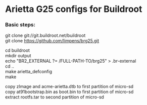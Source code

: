 Arietta G25 configs for Buildroot
=================================


### Basic steps:

git clone git://git.buildroot.net/buildroot  
git clone https://github.com/limpens/brg25.git  
  
cd buildroot  
mkdir output  
echo "BR2_EXTERNAL ?= /FULL-PATH-TO/brg25" > .br-external  
cd ..  
make arietta_defconfig  
make  
  
copy zImage and acme-arietta.dtb to first partition of micro-sd  
copy at91bootstrap.bin as boot.bin to first partition of micro-sd  
extract rootfs.tar to second partition of micro-sd  

